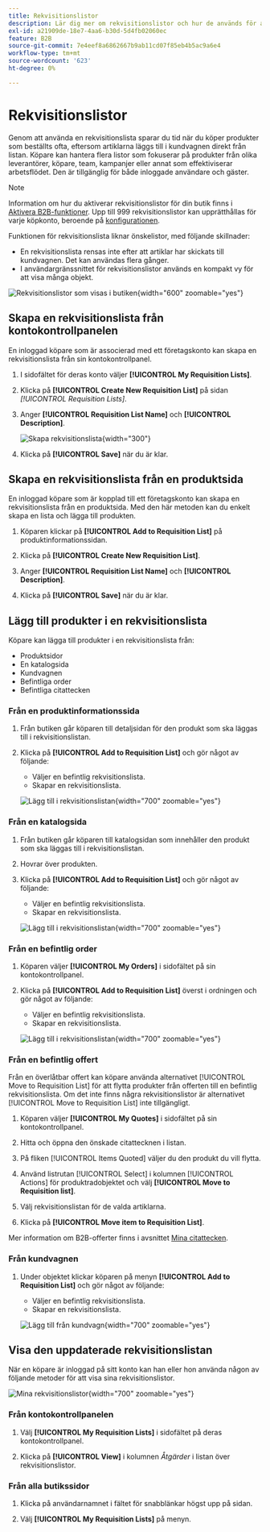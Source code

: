 ```yaml
---
title: Rekvisitionslistor
description: Lär dig mer om rekvisitionslistor och hur de används för att enkelt lägga till produkter som beställts ofta i kundvagnen.
exl-id: a21909de-18e7-4aa6-b30d-5d4fb02060ec
feature: B2B
source-git-commit: 7e4eef8a6862667b9ab11cd07f85eb4b5ac9a6e4
workflow-type: tm+mt
source-wordcount: '623'
ht-degree: 0%

---
```


# Rekvisitionslistor

Genom att använda en rekvisitionslista sparar du tid när du köper produkter som beställts ofta, eftersom artiklarna läggs till i kundvagnen direkt från listan. Köpare kan hantera flera listor som fokuserar på produkter från olika leverantörer, köpare, team, kampanjer eller annat som effektiviserar arbetsflödet. Den är tillgänglig för både inloggade användare och gäster.

>[!NOTE]
>
>Information om hur du aktiverar rekvisitionslistor för din butik finns i [Aktivera B2B-funktioner](enable-basic-features.md). Upp till 999 rekvisitionslistor kan upprätthållas för varje köpkonto, beroende på [konfigurationen](configure-requisition-lists.md).

Funktionen för rekvisitionslista liknar önskelistor, med följande skillnader:

- En rekvisitionslista rensas inte efter att artiklar har skickats till kundvagnen. Det kan användas flera gånger.
- I användargränssnittet för rekvisitionslistor används en kompakt vy för att visa många objekt.

![Rekvisitionslistor som visas i butiken](./assets/account-dashboard-my-requisition-lists.png){width="600" zoomable="yes"}

## Skapa en rekvisitionslista från kontokontrollpanelen

En inloggad köpare som är associerad med ett företagskonto kan skapa en rekvisitionslista från sin kontokontrollpanel.

1. I sidofältet för deras konto väljer **[!UICONTROL My Requisition Lists]**.

1. Klicka på **[!UICONTROL Create New Requisition List]** på sidan _[!UICONTROL Requisition Lists]_.

1. Anger **[!UICONTROL Requisition List Name]** och **[!UICONTROL Description]**.

   ![Skapa rekvisitionslista](./assets/requisition-list-create.png){width="300"}

1. Klicka på **[!UICONTROL Save]** när du är klar.

## Skapa en rekvisitionslista från en produktsida

En inloggad köpare som är kopplad till ett företagskonto kan skapa en rekvisitionslista från en produktsida. Med den här metoden kan du enkelt skapa en lista och lägga till produkten.

1. Köparen klickar på **[!UICONTROL Add to Requisition List]** på produktinformationssidan.

1. Klicka på **[!UICONTROL Create New Requisition List]**.

1. Anger **[!UICONTROL Requisition List Name]** och **[!UICONTROL Description]**.

1. Klicka på **[!UICONTROL Save]** när du är klar.

## Lägg till produkter i en rekvisitionslista

Köpare kan lägga till produkter i en rekvisitionslista från:

- Produktsidor
- En katalogsida
- Kundvagnen
- Befintliga order
- Befintliga citattecken

### Från en produktinformationssida

1. Från butiken går köparen till detaljsidan för den produkt som ska läggas till i rekvisitionslistan.

1. Klicka på **[!UICONTROL Add to Requisition List]** och gör något av följande:

   - Väljer en befintlig rekvisitionslista.
   - Skapar en rekvisitionslista.

   ![Lägg till i rekvisitionslistan](./assets/requisition-list-product-detail.png){width="700" zoomable="yes"}

### Från en katalogsida

1. Från butiken går köparen till katalogsidan som innehåller den produkt som ska läggas till i rekvisitionslistan.

1. Hovrar över produkten.

1. Klicka på **[!UICONTROL Add to Requisition List]** och gör något av följande:

   - Väljer en befintlig rekvisitionslista.
   - Skapar en rekvisitionslista.

   ![Lägg till i rekvisitionslistan](./assets/requisition-list-add-product.png){width="700" zoomable="yes"}

### Från en befintlig order

1. Köparen väljer **[!UICONTROL My Orders]** i sidofältet på sin kontokontrollpanel.

1. Klicka på **[!UICONTROL Add to Requisition List]** överst i ordningen och gör något av följande:

   - Väljer en befintlig rekvisitionslista.
   - Skapar en rekvisitionslista.

   ![Lägg till i rekvisitionslistan](./assets/requisition-list-add-from-order.png){width="700" zoomable="yes"}

### Från en befintlig offert

Från en överlåtbar offert kan köpare använda alternativet [!UICONTROL Move to Requisition List] för att flytta produkter från offerten till en befintlig rekvisitionslista. Om det inte finns några rekvisitionslistor är alternativet [!UICONTROL Move to Requisition List] inte tillgängligt.

1. Köparen väljer **[!UICONTROL My Quotes]** i sidofältet på sin kontokontrollpanel.

1. Hitta och öppna den önskade citattecknen i listan.

1. På fliken [!UICONTROL Items Quoted] väljer du den produkt du vill flytta.

1. Använd listrutan [!UICONTROL Select] i kolumnen [!UICONTROL Actions] för produktradobjektet och välj **[!UICONTROL Move to Requisition list]**.

1. Välj rekvisitionslistan för de valda artiklarna.

1. Klicka på **[!UICONTROL Move item to Requisition List]**.

Mer information om B2B-offerter finns i avsnittet [Mina citattecken](account-dashboard-my-quotes.md).

### Från kundvagnen

1. Under objektet klickar köparen på menyn **[!UICONTROL Add to Requisition List]** och gör något av följande:

   - Väljer en befintlig rekvisitionslista.
   - Skapar en rekvisitionslista.

   ![Lägg till från kundvagn](./assets/requisition-list-add-from-cart.png){width="700" zoomable="yes"}

## Visa den uppdaterade rekvisitionslistan

När en köpare är inloggad på sitt konto kan han eller hon använda någon av följande metoder för att visa sina rekvisitionslistor.

![Mina rekvisitionslistor](./assets/requisition-lists-menu-select-storefront.png){width="700" zoomable="yes"}

### Från kontokontrollpanelen

1. Välj **[!UICONTROL My Requisition Lists]** i sidofältet på deras kontokontrollpanel.

1. Klicka på **[!UICONTROL View]** i kolumnen _Åtgärder_ i listan över rekvisitionslistor.

### Från alla butikssidor

1. Klicka på användarnamnet i fältet för snabblänkar högst upp på sidan.

1. Välj **[!UICONTROL My Requisition Lists]** på menyn.
